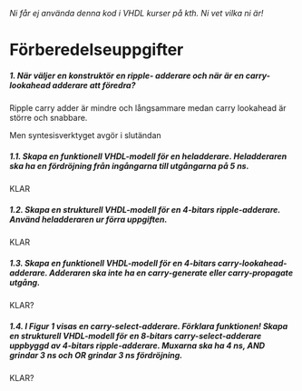 *Ni får ej använda denna kod i VHDL kurser på kth. Ni vet vilka ni är!*
# Förberedelseuppgifter

##### 1. När väljer en konstruktör en ripple- adderare och när är en carry-lookahead adderare att föredra?
Ripple carry adder är mindre och långsammare medan
carry lookahead är större och snabbare.

Men syntesisverktyget avgör i slutändan

##### 1.1. Skapa en funktionell VHDL-modell för en heladderare. Heladderaren ska ha en fördröjning från ingångarna till utgångarna på 5 ns.

KLAR

##### 1.2. Skapa en strukturell VHDL-modell för en 4-bitars ripple-adderare. Använd heladderaren ur förra uppgiften.

KLAR

##### 1.3. Skapa en funktionell VHDL-modell för en 4-bitars carry-lookahead-adderare. Adderaren ska *inte* ha en carry-generate eller carry-propagate utgång.

KLAR?

##### 1.4. I Figur 1 visas en carry-select-adderare. Förklara funktionen! Skapa en strukturell VHDL-modell för en 8-bitars carry-select-adderare uppbyggd av 4-bitars ripple-adderare. Muxarna ska ha 4 ns, AND grindar 3 ns och OR grindar 3 ns fördröjning.

KLAR?
